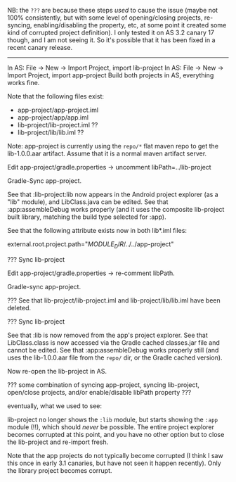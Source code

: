 NB: the `???` are because these steps _used_ to cause the issue (maybe not 100% consistently, but with some level of opening/closing projects,
re-syncing, enabling/disabling the property, etc, at some point it created some kind of corrupted project definition). I only tested it on AS 3.2
canary 17 though, and I am not seeing it.  So it's possible that it has been fixed in a recent canary release.


---

In AS: File -> New -> Import Project, import lib-project
In AS: File -> New -> Import Project, import app-project
Build both projects in AS, everything works fine.

Note that the following files exist:

- app-project/app-project.iml
- app-project/app/app.iml
- lib-project/lib-project.iml  ??
- lib-project/lib/lib.iml      ??

Note: app-project is currently using the `repo/*` flat maven repo to get the lib-1.0.0.aar artifact. Assume that it is a normal maven artifact server.


Edit app-project/gradle.properties -> uncomment libPath=../lib-project

Gradle-Sync app-project.

See that :lib-project:lib now appears in the Android project explorer (as a "lib" module), and LibClass.java can be edited.
See that :app:assembleDebug works properly (and it uses the composite lib-project built library, matching the build type selected for :app).


See that the following attribute exists now in both lib*.iml files:

   external.root.project.path="$MODULE_DIR$/../../app-project"

???  Sync lib-project 

Edit app-project/gradle.properties -> re-comment libPath.

Gradle-sync app-project.

??? See that lib-project/lib-project.iml and  lib-project/lib/lib.iml have been deleted.


???  Sync lib-project

See that :lib is now removed from the app's project explorer.
See that LibClass.class is now accessed via the Gradle cached classes.jar file and cannot be edited.
See that :app:assembleDebug works properly still (and uses the lib-1.0.0.aar file from the `repo/` dir, or the Gradle cached version).

Now re-open the lib-project in AS.

??? some combination of syncing app-project, syncing lib-project, open/close projects, and/or enable/disable libPath property ???

eventually, what we used to see:

lib-project no longer shows the `:lib` module, but starts showing the `:app` module (!!), which should *never* be possible. The entire project
explorer becomes corrupted at this point, and you have no other option but to close the lib-project and re-import fresh.

Note that the app projects do not typically become corrupted (I think I saw this once in early 3.1 canaries, but have not seen it happen
recently). Only the library project becomes corrupt.
